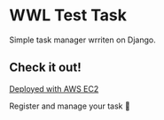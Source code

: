 # WWL Test Task

Simple task manager wrriten on Django.

## Check it out!

[Deployed with AWS EC2](http://18.198.36.115/)

Register and manage your task 🚀
